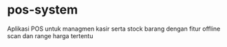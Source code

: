 # pos-system
Aplikasi POS untuk managmen kasir serta stock barang dengan fitur offline scan dan range harga tertentu
